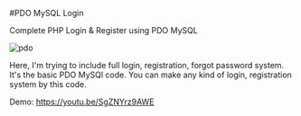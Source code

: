 #PDO MySQL Login

Complete PHP Login &amp; Register using PDO MySQL

![pdo](https://cloud.githubusercontent.com/assets/13184472/15992457/d6f7c5dc-30ee-11e6-844c-958712281490.png)

Here, I'm trying to include full login, registration, forgot password system. It's the basic PDO MySQl code. You can make any kind of login, registration system by this code.

Demo: https://youtu.be/SgZNYrz9AWE
